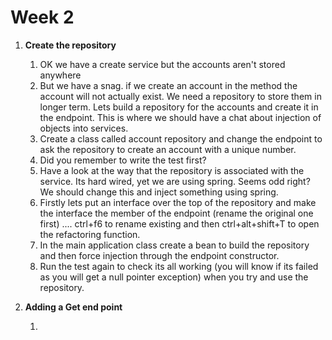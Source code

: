# Week 2


1. **Create the repository**

    1. OK we have a create service but the accounts aren't stored anywhere
    1. But we have a snag.  if we create an account in the method the account will not actually exist.  We need a repository to store them in longer term. Lets build a repository for the accounts and create it in the endpoint.  This is where we should have a chat about injection of objects into services.
    1. Create a class called account repository and change the endpoint to ask the repository to create an account with a unique number.
    1. Did you remember to write the test first?
    1. Have a look at the way that the repository is associated with the service.  Its hard wired, yet we are using spring.  Seems odd right?  We should change this and inject something using spring.
    1. Firstly lets put an interface over the top of the repository and make the interface the member of the endpoint (rename the original one first) .... ctrl+f6 to rename existing and then ctrl+alt+shift+T to open the refactoring function.
    1. In the main application class create a bean to build the repository and then force injection through the endpoint constructor.
    1. Run the test again to check its all working (you will know if its failed as you will get a null pointer exception) when you try and use the repository.

1. **Adding a Get end point**

    1. 